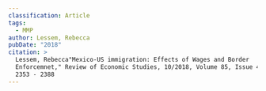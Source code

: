 ```yaml
---
classification: Article
tags:
  - MMP
author: Lessem, Rebecca
pubDate: "2018"
citation: >
  Lessem, Rebecca"Mexico-US immigration: Effects of Wages and Border
  Enforcemnet," Review of Economic Studies, 10/2018, Volume 85, Issue 4, pp.
  2353 - 2388
---
```


